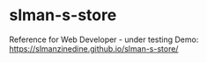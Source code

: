 # slman-s-store
Reference for Web Developer - under testing
Demo: https://slmanzinedine.github.io/slman-s-store/
